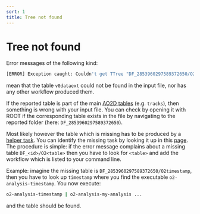 ```yaml
---
sort: 1
title: Tree not found
---
```


# Tree not found

Error messages of the following kind:
```csh
[ERROR] Exception caught: Couldn't get TTree "DF_2853960297589372650/O2v0dataext from ..."
```
mean that the table `v0dataext` could not be found in the input file, nor has any other workflow produced them. 

If the reported table is part of the main [AO2D tables](../datamodel/ao2dTables.md) (e.g. `tracks`), then something is wrong with your input file. You can check by opening it with ROOT if the corresponding table exists in the file by navigating to the reported folder (here: `DF_2853960297589372650`).

Most likely however the table which is missing has to be produced by a [helper task](../datamodel/helperTaskTables.md). You can identify the missing task by looking it up in this [page](../datamodel/helperTaskTables.md). The procedure is simple: if the error message complains about a missing table `DF_<id>/O2<table>` then you have to look for `<table>` and add the workflow which is listed to your command line.

Example: imagine the missing table is `DF_2853960297589372650/O2timestamp`, then you have to look up `timestamp` where you find the executable `o2-analysis-timestamp`. You now execute:
```csh
o2-analysis-timestamp | o2-analysis-my-analysis ...
```
and the table should be found.
